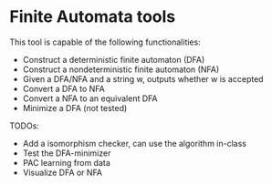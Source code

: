 # Finite Automata tools

This tool is capable of the following functionalities:
* Construct a deterministic finite automaton (DFA)
* Construct a nondeterministic finite automaton (NFA)
* Given a DFA/NFA and a string w, outputs whether w is accepted
* Convert a DFA to NFA
* Convert a NFA to an equivalent DFA
* Minimize a DFA (not tested)

TODOs:
* Add a isomorphism checker, can use the algorithm in-class
* Test the DFA-minimizer
* PAC learning from data
* Visualize DFA or NFA
